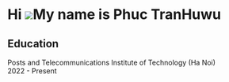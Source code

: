 Hi ![](https://user-images.githubusercontent.com/18350557/176309783-0785949b-9127-417c-8b55-ab5a4333674e.gif)My name is Phuc TranHuwu
=====================================================================================================================================

Education
---------
Posts and Telecommunications Institute of Technology (Ha Noi)  
2022 - Present
